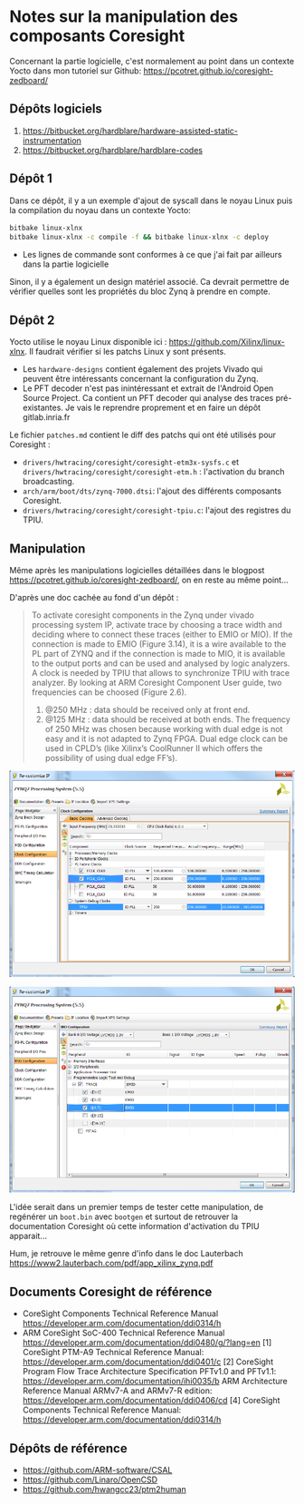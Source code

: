 # Notes sur la manipulation des composants Coresight
Concernant la partie logicielle, c'est normalement au point dans un contexte Yocto dans mon tutoriel sur Github: https://pcotret.github.io/coresight-zedboard/
## Dépôts logiciels
1. https://bitbucket.org/hardblare/hardware-assisted-static-instrumentation
2. https://bitbucket.org/hardblare/hardblare-codes

## Dépôt 1
Dans ce dépôt, il y a un exemple d'ajout de syscall dans le noyau Linux puis la compilation du noyau dans un contexte Yocto:
```bash
bitbake linux-xlnx  
bitbake linux-xlnx -c compile -f && bitbake linux-xlnx -c deploy
```
- Les lignes de commande sont conformes à ce que j'ai fait par ailleurs dans la partie logicielle

Sinon, il y a également un design matériel associé. Ca devrait permettre de vérifier quelles sont les propriétés du bloc Zynq à prendre en compte.

## Dépôt 2
Yocto utilise le noyau Linux disponible ici : https://github.com/Xilinx/linux-xlnx. Il faudrait vérifier si les patchs Linux y sont présents.
- Les `hardware-designs` contient également des projets Vivado qui peuvent être intéressants concernant la configuration du Zynq.
- Le PFT decoder n'est pas inintéressant et extrait de l'Android Open Source Project. Ca contient un PFT decoder qui analyse des traces pré-existantes. Je vais le reprendre proprement et en faire un dépôt gitlab.inria.fr

Le fichier `patches.md` contient le diff des patchs qui ont été utilisés pour Coresight :
- `drivers/hwtracing/coresight/coresight-etm3x-sysfs.c` et `drivers/hwtracing/coresight/coresight-etm.h` : l'activation du branch broadcasting.
- `arch/arm/boot/dts/zynq-7000.dtsi`: l'ajout des différents composants Coresight.
- `drivers/hwtracing/coresight/coresight-tpiu.c`: l'ajout des registres du TPIU.

## Manipulation

Même après les manipulations logicielles détaillées dans le blogpost https://pcotret.github.io/coresight-zedboard/, on en reste au même point...

D'après une doc cachée au fond d'un dépôt :

>To activate coresight components in the Zynq under vivado processing system IP, activate trace by choosing a trace width and deciding where to connect these traces (either to EMIO or MIO). If the connection is made to EMIO (Figure 3.14), it is a wire available to the PL part of ZYNQ and if the connection is made to MIO, it is available to the output ports and can be used and analysed by logic analyzers. A clock is needed by TPIU that allows to synchronize TPIU with trace analyzer. By looking at ARM Coresight Component User guide, two frequencies can be choosed (Figure 2.6).
>1. @250 MHz : data should be received only at front end.
>2. @125 MHz : data should be received at both ends. The frequency of 250 MHz was chosen because working with dual edge is not easy and it is not adapted to Zynq FPGA. Dual edge clock can be used in CPLD’s (like Xilinx’s CoolRunner II which offers the possibility of using dual edge FF’s).

![p1](./img/zynq_trace_clk.png)

![p1](./img/zynq_trace_tpiu.png)

L'idée serait dans un premier temps de tester cette manipulation, de regénérer un `boot.bin` avec `bootgen` et surtout de retrouver la documentation Coresight où cette information d'activation du TPIU apparait...

Hum, je retrouve le même genre d'info dans le doc Lauterbach https://www2.lauterbach.com/pdf/app_xilinx_zynq.pdf

## Documents Coresight de référence

- CoreSight Components Technical Reference Manual https://developer.arm.com/documentation/ddi0314/h
- ARM CoreSight SoC-400 Technical Reference Manual https://developer.arm.com/documentation/ddi0480/g/?lang=en
[1] CoreSight PTM-A9 Technical Reference Manual: https://developer.arm.com/documentation/ddi0401/c
[2] CoreSight Program Flow Trace Architecture Specification PFTv1.0 and PFTv1.1: https://developer.arm.com/documentation/ihi0035/b
ARM Architecture Reference Manual ARMv7-A and ARMv7-R edition: https://developer.arm.com/documentation/ddi0406/cd
[4] CoreSight Components Technical Reference Manual: https://developer.arm.com/documentation/ddi0314/h

## Dépôts de référence
- https://github.com/ARM-software/CSAL
- https://github.com/Linaro/OpenCSD
- https://github.com/hwangcc23/ptm2human


